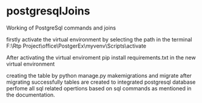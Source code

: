 # postgresqlJoins
Working of PostgreSql commands and joins

firstly  activate the virtual environment by
selecting the path in the terminal F:\Rtp Project\office\PostgerEx\myvenv\Scripts\activate

After activating the virtual enviroment
 pip install requirements.txt in the new virtual environment
 
 creating the table by python manage.py makemigrations and migrate
 after migrating successfully tables are created to integrated postgresql database
 perfome all sql related opertions based on sql commands as mentioned in the documentation.
